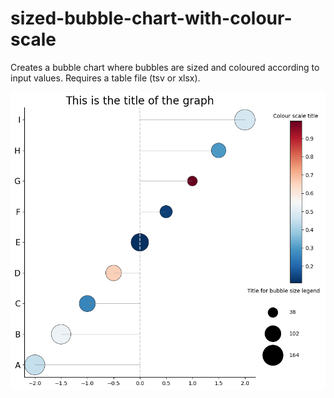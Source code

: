 # sized-bubble-chart-with-colour-scale
Creates a bubble chart where bubbles are sized and coloured according to input values. Requires a table file (tsv or xlsx).

![example of a plot](https://github.com/martacds/sized-bubble-chart-with-colour-scale/blob/main/plot.png)
